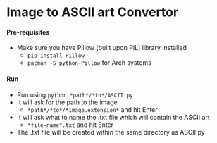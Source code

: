 # Image to ASCII art Convertor
#### Pre-requisites
- Make sure you have Pillow (built upon PIL) library installed
  - `pip install Pillow`
  - `pacman -S python-Pillow` for Arch systems
#### Run
- Run using `python *path*/*to*/ASCII.py`
- It will ask for the path to the image
  - `*path*/*to*/*image.extension*` and hit Enter
- It will ask what to name the .txt file which will contain the ASCII art
  - `*file-name*.txt` and hit Enter
- The .txt file will be created within the same directory as ASCII.py 
